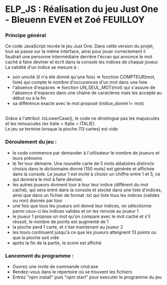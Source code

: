 # ELP_JS : Réalisation du jeu Just One - Bleuenn EVEN et Zoé FEUILLOY

### Principe général
Ce code JavaScript  recrée le jeu Just One. Dans cette version du projet, tout se passe sur la même interface, ainsi pour jouer correctement il faudrait une personne intermédiaire derrière l'écran qui annonce le mot caché à faire deviner et écrit dans la console les indices de chaque joueur. <br>
La validité d'un indice se mesure à :<br>
- son unicité (il n'a été donné qu'une fois) => fonction COMPTEUR(mot, liste) qui compte le nombre d'occurences d'un mot dans une liste
- l'absence d'espaces => fonction UN_SEUL_MOT(mot) qui s'assure de l'absence d'espaces dans une chaine de caractères mais les accepte au début ou à la fin
- sa différence exacte avec le mot proposé (indice_donné != mot)
<br>
Grâce à l'attribut .toLowerCase(), le code ne dinstingue pas les majuscules et les minuscules (ex italie = Italie = ITALIE). <br>
Le jeu se termine lorsque la pioche (13 cartes) est vide. <br>

### Déroulement du jeu :
- le code commence par demander à l'utilisateur le nombre de joueurs et leurs prénoms
- le 1er tour démarre. Une nouvelle carte de 5 mots aléatoires distincts choisis dans le dictionnaire donné (150 mots) est générée et affichée dans la console. Le joueur 1 est incité à choisir un chiffre entre 1 et 5, ce qui donnera le mot à faire deviner.
- les autres joueurs donnent tour à tour leur indice (différent du mot caché), qui sera entré dans la console et stocké dans une liste d'indices, ainsi que dans un fichier de format .txt qui liste tous les indices (valides ou non) donnés par tour
- une fois que tous les joueurs ont donné leur indices, on sélectionne parmi ceux-ci les indices valides et on les renvoie au joueur 1
- le joueur 1 propose un mot qu'on compare avec le mot caché et s'il réussit, le nombre de points est augmenté de 1
- la pioche perd 1 carte, et c'est maintenant au joueur 2
- les tours continuent jusqu'à ce que les joueurs atteignent 13 points ou que la pioche soit vide
- après la fin de la partie, le score est affiché
### Lancement du programme :
- Ouvrez une invite de commande cmd.exe
- Rendez-vous dans le répertoire où se trouvent les fichiers
- Entrez "npm install" puis "npm start" pour executer le programme du jeu
